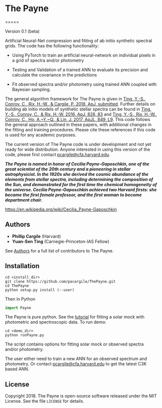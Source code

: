 # The Payne
=====

Version 0.1 (beta)

Artificial Neural-Net compression and fitting of ab initio synthetic spectral grids. The code has the following functionality:

* Using PyTorch to train an artificial neural-network on individual pixels in a grid of spectra and/or photometry

* Testing and Validation of a trained ANN to evaluate its precision and calculate the covariance in the predictions

* Fit observed spectra and/or photometry using trained ANN coupled with Bayesian sampling.

The general algorithm framework for The Payne is given in [Ting, Y.-S., Conroy, C., Rix, H.-W., & Cargile, P. 2018, ApJ, submitted](https://ui.adsabs.harvard.edu/#abs/2018arXiv180401530T). Further details on building ab initio models of synthetic stellar spectra can be found in [Ting, Y.-S., Conroy, C., & Rix, H.-W. 2016, ApJ, 826, 83](http://adsabs.harvard.edu/abs/2016ApJ...826...83T) and [Ting, Y.-S., Rix, H.-W., Conroy, C., Ho, A.~Y.~Q., & Lin, J. 2017, ApJL, 849, L9](http://adsabs.harvard.edu/abs/2017ApJ...849L...9T). This code follows the general approach outlined in these papers, with additional changes in the fitting and training procedures. Please cite these references if this code is used for any academic purposes.

The current version of The Payne code is under development and not yet ready for wide distribution. Anyone interested in using this version of the code, please first contact <pcargile@cfa.harvard.edu>.

***The Payne is named in honor of Cecilia Payne-Gaposchkin, one of the great scientist of the 20th century and a pioneering in stellar astrophysicist. In the 1920s she derived the cosmic abundance of the elements from stellar spectra, including determining the composition of the Sun, and demonstrated for the first time the chemical homogeneity of the universe. Cecilia Payne-Gaposchkin achieved two Harvard firsts: she became the first female professor, and the first woman to become department chair.***

<https://en.wikipedia.org/wiki/Cecilia_Payne-Gaposchkin>


Authors
-------

* **Phillip Cargile** (Harvard)
* **Yuan-Sen Ting** (Carnegie-Princeton-IAS Fellow)

See [Authors](authors.rst) for a full list of contributors to The Payne.

Installation
------
```
cd <install_dir>
git clone https://github.com/pacargile/ThePayne.git
cd ThePayne
python setup.py install (--user)
```

Then in Python
```python
import Payne
```

The Payne is pure python.
See the [tutorial](demo/) for fitting a solar mock with photometric and spectroscopic data. To run demo:
```
cd <demo_dir>
python runPayne.py
```
The script contains options for fitting solar mock or observed spectra and/or photometry.

The user either need to train a new ANN for an observed spectrum and photometry. Or contact <pcargile@cfa.harvard.edu> to get the latest C3K based ANN. 


License
--------

Copyright 2018. The Payne is open-source software released under 
the MIT License. See the file ``LICENSE`` for details.

